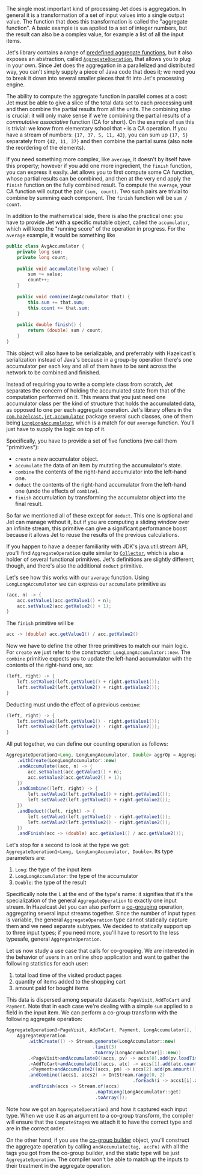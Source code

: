 The single most important kind of processing Jet does is aggregation. In
general it is a transformation of a set of input values into a single
output value. The function that does this transformation is called the
"aggregate function". A basic example is `sum` applied to a set of
integer numbers, but the result can also be a complex value, for example
a list of all the input items.

Jet's library contains a range of
[predefined aggregate functions](http://docs.hazelcast.org/docs/jet/0.5/javadoc/com/hazelcast/jet/aggregate/AggregateOperations.html),
but it also exposes an abstraction, called
[`AggregateOperation`](http://docs.hazelcast.org/docs/jet/0.5/javadoc/com/hazelcast/jet/aggregate/AggregateOperation.html),
that allows you to plug in your own. Since Jet does the aggregation in a
parallelized and distributed way, you can't simply supply a piece of
Java code that does it; we need you to break it down into several
smaller pieces that fit into Jet's processing engine.

The ability to compute the aggregate function in parallel comes at a
cost: Jet must be able to give a slice of the total data set to each
processing unit and then combine the partial results from all the units.
The combining step is crucial: it will only make sense if we're
combining the partial results of a _commutative associative_ function
(CA for short). On the example of `sum` this is trivial: we know from
elementary school that `+` is a CA operation. If you have a stream of
numbers: `{17, 37, 5, 11, 42}`, you can sum up `{17, 5}` separately from
`{42, 11, 37}` and then combine the partial sums (also note the
reordering of the elements).

If you need something more complex, like `average`, it doesn't by itself
have this property; however if you add one more ingredient, the `finish`
function, you can express it easily. Jet allows you to first compute
some CA function, whose partial results can be combined, and then at the
very end apply the `finish` function on the fully combined result. To
compute the `average`, your CA function will output the pair `(sum,
count)`. Two such pairs are trivial to combine by summing each
component. The `finish` function will be `sum / count`.

In addition to the mathematical side, there is also the practical one:
you have to provide Jet with a specific mutable object, called the
`accumulator`, which will keep the "running score" of the operation in
progress. For the `average` example, it would be something like

```java
public class AvgAccumulator {
    private long sum;
    private long count;
    
    public void accumulate(long value) {
        sum += value;
        count++;
    }
    
    public void combine(AvgAccumulator that) {
        this.sum += that.sum;
        this.count += that.sum;
    }
    
    public double finish() {
        return (double) sum / count;
    }
}
```

This object will also have to be serializable, and preferrably with
Hazelcast's serialization instead of Java's because in a group-by
operation there's one accumulator per each key and all of them have to
be sent across the network to be combined and finished.

Instead of requiring you to write a complete class from scratch, Jet
separates the concern of holding the accumulated state from that of the
computation performed on it. This means that you just need one
accumulator class per the kind of structure that holds the accumulated
data, as opposed to one per each aggregate operation. Jet's library
offers in the
[`com.hazelcast.jet.accumulator`](http://docs.hazelcast.org/docs/jet/0.5/javadoc/com/hazelcast/jet/accumulator/package-summary.html)
package several such classes, one of them being
[`LongLongAccumulator`](http://docs.hazelcast.org/docs/jet/0.5/javadoc/com/hazelcast/jet/accumulator/LongLongAccumulator.html),
which is a match for our `average` function. You'll just have to supply
the logic on top of it.

Specifically, you have to provide a set of five functions (we call them
"primitives"):

- `create` a new accumulator object.
- `accumulate` the data of an item by mutating the accumulator's state.
- `combine` the contents of the right-hand accumulator into the
left-hand one.
- `deduct` the contents of the right-hand accumulator from the left-hand
one (undo the effects of `combine`).
- `finish` accumulation by transforming the accumulator object into the
final result.

So far we mentioned all of these except for `deduct`. This one is
optional and Jet can manage without it, but if you are computing a
sliding window over an infinite stream, this primitive can give a
significant performance boost because it allows Jet to reuse the results
of the previous calculations.

If you happen to have a deeper familiarity with JDK's java.util.stream
API, you'll find `AggregateOperation` quite similar to
[`Collector`](https://docs.oracle.com/javase/9/docs/api/java/util/stream/Collector.html),
which is also a holder of several functional primitives. Jet's
definitions are slightly different, though, and there's also the
additional `deduct` primitive.

Let's see how this works with our `average` function. Using
`LongLongAccumulator` we can express our `accumulate` primitive as

```java
(acc, n) -> {
    acc.setValue1(acc.getValue1() + n);
    acc.setValue2(acc.getValue2() + 1);
}
```

The `finish` primitive will be

```java
acc -> (double) acc.getValue1() / acc.getValue2()
```

Now we have to define the other three primitives to match our main
logic. For `create` we just refer to the constructor:
`LongLongAccumulator::new`. The `combine` primitive expects you to
update the left-hand accumulator with the contents of the right-hand
one, so:

```java
(left, right) -> {
    left.setValue1(left.getValue1() + right.getValue1());
    left.setValue2(left.getValue2() + right.getValue2());
}    
```

Deducting must undo the effect of a previous `combine`: 

```java
(left, right) -> {
    left.setValue1(left.getValue1() - right.getValue1());
    left.setValue2(left.getValue2() - right.getValue2());
}    
```

All put together, we can define our counting operation as follows:

```java
AggregateOperation1<Long, LongLongAccumulator, Double> aggrOp = AggregateOperation
    .withCreate(LongLongAccumulator::new)
    .andAccumulate((acc, n) -> {
        acc.setValue1(acc.getValue1() + n);
        acc.setValue2(acc.getValue2() + 1);
    })
    .andCombine((left, right) -> {
        left.setValue1(left.getValue1() + right.getValue1());
        left.setValue2(left.getValue2() + right.getValue2());
    })
    .andDeduct((left, right) -> {
        left.setValue1(left.getValue1() - right.getValue1());
        left.setValue2(left.getValue2() - right.getValue2());
    })
    .andFinish(acc -> (double) acc.getValue1() / acc.getValue2());
```

Let's stop for a second to look at the type we got:
`AggregateOperation1<Long, LongLongAccumulator, Double>`. Its type
parameters are:
1. `Long`: the type of the input item
2. `LongLongAccumulator`: the type of the accumulator
3. `Double`: the type of the result

Specifically note the `1` at the end of the type's name: it signifies
that it's the specialization of the general `AggregateOperation` to
exactly one input stream. In Hazelcast Jet you can also perform a
[co-grouping](Build_Your_Computation_Pipeline#page_coGroup)
operation, aggregating several input streams together. Since the number
of input types is variable, the general `AggregateOperation` type cannot
statically capture them and we need separate subtypes. We decided to
statically support up to three input types; if you need more, you'll
have to resort to the less typesafe, general `AggregateOperation`.

Let us now study a use case that calls for co-grouping. We are 
interested in the behavior of users in an online shop application and
want to gather the following statistics for each user:

1. total load time of the visited product pages
2. quantity of items added to the shopping cart
3. amount paid for bought items

This data is dispersed among separate datasets: `PageVisit`, `AddToCart`
and `Payment`. Note that in each case we're dealing with a simple `sum`
applied to a field in the input item. We can perform a co-group
transform with the following aggregate operation:

```java
AggregateOperation3<PageVisit, AddToCart, Payment, LongAccumulator[], long[]> aggrOp =
    AggregateOperation
        .withCreate(() -> Stream.generate(LongAccumulator::new)
                                .limit(3)
                                .toArray(LongAccumulator[]::new))
        .<PageVisit>andAccumulate0((accs, pv) -> accs[0].add(pv.loadTime()))
        .<AddToCart>andAccumulate1((accs, atc) -> accs[1].add(atc.quantity()))
        .<Payment>andAccumulate2((accs, pm) -> accs[2].add(pm.amount()))
        .andCombine((accs1, accs2) -> IntStream.range(0, 2)
                                               .forEach(i -> accs1[i].add(accs2[i])))
        .andFinish(accs -> Stream.of(accs)
                                 .mapToLong(LongAccumulator::get)
                                 .toArray());
```

Note how we got an `AggregateOperation3` and how it captured each input
type. When we use it as an argument to a co-group transform, the
compiler will ensure that the `ComputeStage`s we attach it to have the
correct type and are in the correct order.

On the other hand, if you use the
[co-group builder](Build_Your_Computation_Pipeline#page_coGroup+Builder)
object, you'll construct the aggregate operation by calling
`andAccumulate(tag, accFn)` with all the tags you got from the
co-group builder, and the static type will be just `AggregateOperation`.
The compiler won't be able to match up the inputs to their treatment in
the aggregate operation.
